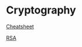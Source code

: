 # Cryptography

[Cheatsheet](Cryptography%20114052864abf4ae3ac608e9a9ec7d0a3/Cheatsheet%20104a89e18bb7411cac7f8abab442bcd3.md)

[RSA](Cryptography%20114052864abf4ae3ac608e9a9ec7d0a3/RSA%20f2a2b4a459d74376b52d7dfe27655cb5.md)